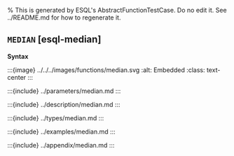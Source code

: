 % This is generated by ESQL's AbstractFunctionTestCase. Do no edit it. See ../README.md for how to regenerate it.

## `MEDIAN` [esql-median]

**Syntax**

:::{image} ../../../images/functions/median.svg
:alt: Embedded
:class: text-center
:::


:::{include} ../parameters/median.md
:::

:::{include} ../description/median.md
:::

:::{include} ../types/median.md
:::

:::{include} ../examples/median.md
:::

:::{include} ../appendix/median.md
:::
